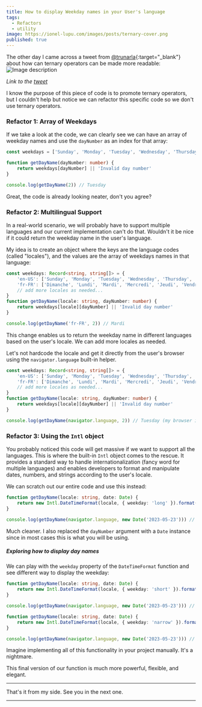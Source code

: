 ```yaml
---
title: How to display Weekday names in your User's language
tags:
  - Refactors
  - utility
image: https://ionel-lupu.com/images/posts/ternary-cover.png
published: true
---
```


The other day I came across a tweet from [@trunarla](https://twitter.com/trunarla){:target="_blank"} about how can ternary operators can be made more readable:
![Image description](https://dev-to-uploads.s3.amazonaws.com/uploads/articles/ucjelyyfgigmzvab2czi.png)

_Link to the [tweet](https://twitter.com/trunarla/status/1661132581642076160?t=mRg5ukz3PsHW0gCSwTs9Pw&s=19)_

I know the purpose of this piece of code is to promote ternary operators, but I couldn't help but notice we can refactor this specific code so we don't use ternary operators.


### Refactor 1: Array of Weekdays
If we take a look at the code, we can clearly see we can have an array of weekday names and use the `dayNumber` as an index for that array:

```ts
const weekdays = ['Sunday', 'Monday', 'Tuesday', 'Wednesday', 'Thursday', 'Friday', 'Saturday']

function getDayName(dayNumber: number) {
    return weekdays[dayNumber] || 'Invalid day number'
}

console.log(getDayName(2)) // Tuesday
```

Great, the code is already looking neater, don't you agree?

### Refactor 2: Multilingual Support
In a real-world scenario, we will probably have to support multiple languages and our current implementation can't do that. Wouldn't it be nice if it could return the weekday name in the user's language.

My idea is to create an object where the keys are the language codes (called "locales"), and the values are the array of weekdays names in that language:

```ts
const weekdays: Record<string, string[]> = {
    'en-US': ['Sunday', 'Monday', 'Tuesday', 'Wednesday', 'Thursday', 'Friday', 'Saturday'],
    'fr-FR': ['Dimanche', 'Lundi', 'Mardi', 'Mercredi', 'Jeudi', 'Vendredi', 'Samedi'],
    // add more locales as needed...
}
function getDayName(locale: string, dayNumber: number) {
    return weekdays[locale][dayNumber] || 'Invalid day number'
}

console.log(getDayName('fr-FR', 2)) // Mardi
```

This change enables us to return the weekday name in different languages based on the user's locale. We can add more locales as needed.

Let's not hardcode the locale and get it directly from the user's browser using the `navigator.language` built-in helper.

```ts
const weekdays: Record<string, string[]> = {
    'en-US': ['Sunday', 'Monday', 'Tuesday', 'Wednesday', 'Thursday', 'Friday', 'Saturday'],
    'fr-FR': ['Dimanche', 'Lundi', 'Mardi', 'Mercredi', 'Jeudi', 'Vendredi', 'Samedi'],
    // add more locales as needed...
}
function getDayName(locale: string, dayNumber: number) {
    return weekdays[locale][dayNumber] || 'Invalid day number'
}

console.log(getDayName(navigator.language, 2)) // Tuesday (my browser is in English)
```

### Refactor 3: Using the `Intl` object
You probably noticed this code will get massive if we want to support all the languages. This is where the built-in `Intl` object comes to the rescue. It provides a standard way to handle internationalization (fancy word for multiple languages) and enables developers to format and manipulate dates, numbers, and strings according to the user's locale.


We can scratch out our entire code and use this instead:

```ts
function getDayName(locale: string, date: Date) {
    return new Intl.DateTimeFormat(locale, { weekday: 'long' }).format(date)
}

console.log(getDayName(navigator.language, new Date('2023-05-23'))) // Monday
```

Much cleaner. I also replaced the `dayNumber` argument with a `Date` instance since in most cases this is what you will be using.

##### Exploring how to display day names
We can play with the `weekday` property of the `DateTimeFormat` function and see different way to display the weekday:

```ts
function getDayName(locale: string, date: Date) {
    return new Intl.DateTimeFormat(locale, { weekday: 'short' }).format(date)
}

console.log(getDayName(navigator.language, new Date('2023-05-23'))) // Mon
```

```ts
function getDayName(locale: string, date: Date) {
    return new Intl.DateTimeFormat(locale, { weekday: 'narrow' }).format(date)
}

console.log(getDayName(navigator.language, new Date('2023-05-23'))) // M
```

Imagine implementing all of this functionality in your project manually. It's a nightmare.



This final version of our function is much more powerful, flexible, and elegant.

---

That's it from my side. See you in the next one.

---

[//]: # (Twitter: [Ionel Lupu]&#40;https://twitter.com/ionelLupu_&#41;)
[//]: # (Website: [ionel-lupu.com]&#40;https://ionel-lupu.com&#41;)
[//]: # (Twitter at [@TypetronWeb]&#40;https://twitter.com/TypetronWeb&#41;)
[//]: # (Come and leave a question on [Reddit]&#40;https://www.reddit.com/r/typetron&#41;)
[//]: # (Join [the Facebook]&#40;https://www.facebook.com/Typetron-662589810876633/&#41; group)
[//]: # (Let's talk on [Slack]&#40;https://typetron.slack.com&#41;)
